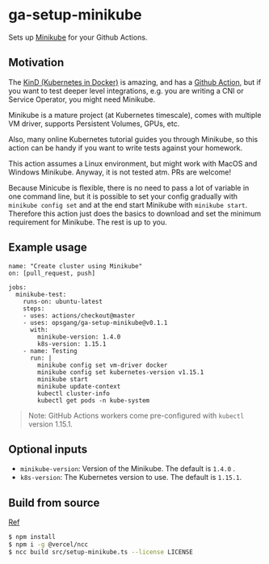 # ga-setup-minikube

Sets up [Minikube](https://minikube.sigs.k8s.io) for your Github Actions.

## Motivation

The [KinD (Kubernetes in Docker)](https://kind.sigs.k8s.io/) is amazing, and has a [Github Action](https://github.com/engineerd/setup-kind),
but if you want to test deeper level integrations, e.g. you are writing a CNI or
Service Operator, you might need Minikube.

Minikube is a mature project (at Kubernetes timescale), comes with multiple VM driver, supports
Persistent Volumes, GPUs, etc.

Also, many online Kubernetes tutorial guides you through Minikube, so this action can be
handy if you want to write tests against your homework.

This action assumes a Linux environment, but might work with MacOS and Windows Minikube.
Anyway, it is not tested atm. PRs are welcome!

Because Minicube is flexible, there is no need to pass a lot of variable in one command line,
but it is possible to set your config gradually with `minikube config set` and at the end
start Minikube with `minikube start`. Therefore this action just does the basics to download
and set the minimum requirement for Minikube. The rest is up to you.

## Example usage

```
name: "Create cluster using Minikube"
on: [pull_request, push]

jobs:
  minikube-test:
    runs-on: ubuntu-latest
    steps:
    - uses: actions/checkout@master
    - uses: opsgang/ga-setup-minikube@v0.1.1
      with:
        minikube-version: 1.4.0
        k8s-version: 1.15.1
    - name: Testing
      run: |
        minikube config set vm-driver docker
        minikube config set kubernetes-version v1.15.1
        minikube start
        minikube update-context
        kubectl cluster-info
        kubectl get pods -n kube-system
```

> Note: GitHub Actions workers come pre-configured with `kubectl` version 1.15.1.

## Optional inputs

* `minikube-version`: Version of the Minikube. The default is `1.4.0` .
* `k8s-version`: The Kubernetes version to use. The default is `1.15.1`. 

## Build from source

[Ref](https://docs.github.com/en/free-pro-team@latest/actions/creating-actions/creating-a-javascript-action#commit-tag-and-push-your-action-to-github)

```bash
$ npm install
$ npm i -g @vercel/ncc
$ ncc build src/setup-minikube.ts --license LICENSE
```
